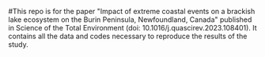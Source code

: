 #This repo is for the paper "Impact of extreme coastal events on a brackish lake ecosystem on the Burin Peninsula, Newfoundland, Canada" published in Science of the Total Environment (doi: 10.1016/j.quascirev.2023.108401). It contains all the data and codes necessary to reproduce the results of the study.